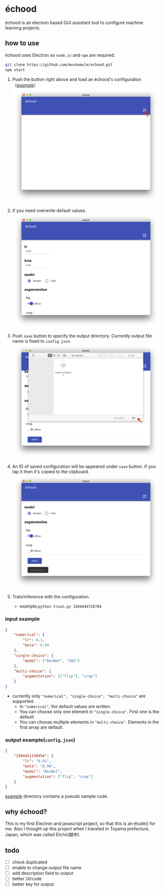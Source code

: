 # échood

échood is an electron based GUI assistant tool to configure machine learning projects.

## how to use

échood uses Electron so `node.js` and `npm` are required.

```bash
git clone https://github.com/moskomule/echood.git
npm start
```

1. Push the button right above and load an échood's configuration（[example](example/config/master_config.json)）
    ![](doc/img/start.png)

2. If you need overwrite default values.
![](doc/img/loaded.png)

3. Push `save` button to specify the output directory. Currently output file name is fixed to `config.json`.
![](doc/img/saving.png)

4. An ID of saved configuration will be appeared under `save` button. If you tap it then it's copied to the clipboard.
![](doc/img/saved.png)

5. Train/inference with the configuration.
    + example:`python train.py 1504444726784`

### input example

```json
{
    "numerical": {
        "lr": 0.1,
        "beta": 0.99
    },
    "single-choice": {
        "model": ["ResNet", "VGG"]
    },
    "multi-choice": {
        "augmentation": [["flip"], "crop"]
    }
}
```

* currently only `"numerical", "single-choice", "multi-choice"` are supported.
    + In `"numerical"`, the default values are written.
    + You can choose only one element in `"single-choice"`. First one is the default.
    + You can choose multiple elements in `"multi-choice"`. Elements in the first array are default.

### output example(`config.json`)

```json
{
    "1504451138954": {
        "lr": "0.01",
        "beta": "0.99",
        "model": "ResNet",
        "augmentation": ["flip", "crop"]
    }
}
```

[example](example) directory contains a pseudo sample code.

## why échood?

This is my first Electron and javascript project, so that this is an étude() for me. Also I thought up this project when I traveled in Toyama prefecture, Japan, which was called Etchū(越中).

## todo

- [ ] check duplicated
- [ ] enable to change output file name
- [ ] add description field to output
- [ ] better UI/code
- [ ] better key for output
